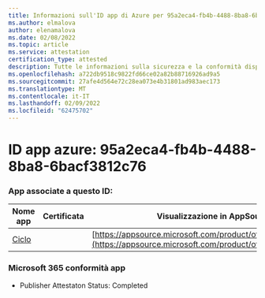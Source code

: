 ```yaml
---
title: Informazioni sull'ID app di Azure per 95a2eca4-fb4b-4488-8ba8-6bacf3812c76
ms.author: elmalova
author: elenamalova
ms.date: 02/08/2022
ms.topic: article
ms.service: attestation
certification_type: attested
description: Tutte le informazioni sulla sicurezza e la conformità disponibili per 95a2eca4-fb4b-4488-8ba8-6bacf3812c76.
ms.openlocfilehash: a722db9518c9822fd66ce02a82b88716926ad9a5
ms.sourcegitcommit: 27afe4d564e72c28ea073e4b31801ad983aec173
ms.translationtype: MT
ms.contentlocale: it-IT
ms.lasthandoff: 02/09/2022
ms.locfileid: "62475702"
---
```

# <a name="azure-app-id-95a2eca4-fb4b-4488-8ba8-6bacf3812c76"></a>ID app azure: 95a2eca4-fb4b-4488-8ba8-6bacf3812c76


### <a name="apps-associated-with-this-id"></a>App associate a questo ID:
| **Nome app** | **Certificata** | **Visualizzazione in AppSource** |
|--------------|---------------|-----------------------|
| [Ciclo](https://docs.microsoft.com/microsoft-365-app-certification/forward/WA200003480) |  | [https://appsource.microsoft.com/product/office/WA200003480](https://appsource.microsoft.com/product/office/WA200003480) |

### <a name="microsoft-365-app-compliance-status"></a>Microsoft 365 conformità app
- Publisher Attestaton Status: Completed

